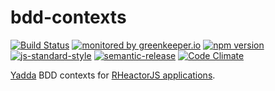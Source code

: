 # bdd-contexts

[![Build Status](https://travis-ci.org/RHeactorJS/bdd-contexts.svg?branch=master)](https://travis-ci.org/RHeactorJS/bdd-contexts)
[![monitored by greenkeeper.io](https://img.shields.io/badge/greenkeeper.io-monitored-brightgreen.svg)](http://greenkeeper.io/) 
[![npm version](https://img.shields.io/npm/v/@rheactorjs/bdd-contexts.svg)](https://www.npmjs.com/package/@rheactorjs/bdd-contexts)
[![js-standard-style](https://img.shields.io/badge/code%20style-standard-brightgreen.svg)](http://standardjs.com/)
[![semantic-release](https://img.shields.io/badge/semver-semantic%20release-e10079.svg)](https://github.com/semantic-release/semantic-release)
[![Code Climate](https://codeclimate.com/github/RHeactorJS/bdd-contexts/badges/gpa.svg)](https://codeclimate.com/github/RHeactorJS/bdd-contexts)

[Yadda](https://github.com/acuminous/yadda) BDD contexts for [RHeactorJS applications](https://github.com/RHeactorJS).
